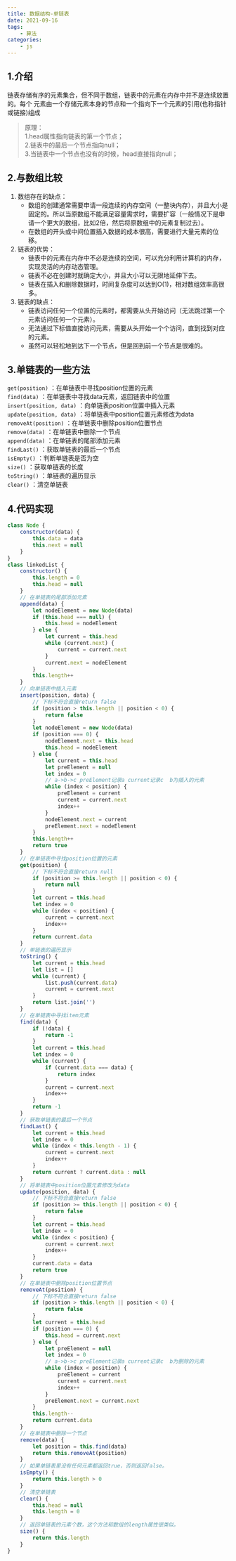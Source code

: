 ```yaml
---
title: 数据结构-单链表
date: 2021-09-16
tags:
    - 算法
categories:
    - js
---
```

## 1.介绍
链表存储有序的元素集合，但不同于数组，链表中的元素在内存中并不是连续放置的。每个 元素由一个存储元素本身的节点和一个指向下一个元素的引用(也称指针或链接)组成
>原理：  
>1.head属性指向链表的第一个节点；  
>2.链表中的最后一个节点指向null；  
>3.当链表中一个节点也没有的时候，head直接指向null；  

## 2.与数组比较
1. 数组存在的缺点：  
    - 数组的创建通常需要申请一段连续的内存空间（一整块内存），并且大小是固定的。所以当原数组不能满足容量需求时，需要扩容（一般情况下是申请一个更大的数组，比如2倍，然后将原数组中的元素复制过去）。  
    - 在数组的开头或中间位置插入数据的成本很高，需要进行大量元素的位移。  
2. 链表的优势：  
    - 链表中的元素在内存中不必是连续的空间，可以充分利用计算机的内存，实现灵活的内存动态管理。    
    - 链表不必在创建时就确定大小，并且大小可以无限地延伸下去。  
    - 链表在插入和删除数据时，时间复杂度可以达到O(1)，相对数组效率高很多。  
3. 链表的缺点：  
    - 链表访问任何一个位置的元素时，都需要从头开始访问（无法跳过第一个元素访问任何一个元素）。  
    - 无法通过下标值直接访问元素，需要从头开始一个个访问，直到找到对应的元素。  
    - 虽然可以轻松地到达下一个节点，但是回到前一个节点是很难的。  

## 3.单链表的一些方法
`get(position)`  ：在单链表中寻找position位置的元素  
`find(data)`  ：在单链表中寻找data元素，返回链表中的位置  
`insert(position, data)`  ：向单链表position位置中插入元素  
`update(position, data)`  ：将单链表中position位置元素修改为data  
`removeAt(position)`  ：在单链表中删除position位置节点  
`remove(data)`  ：在单链表中删除一个节点  
`append(data)`  ：在单链表的尾部添加元素  
`findLast()`  ：获取单链表的最后一个节点  
`isEmpty()`  ：判断单链表是否为空   
`size()`  ：获取单链表的长度  
`toString()`  ：单链表的遍历显示  
`clear()`  ：清空单链表  

## 4.代码实现
```js
class Node {
    constructor(data) {
        this.data = data
        this.next = null
    }
}
class linkedList {
    constructor() {
        this.length = 0
        this.head = null
    }
    // 在单链表的尾部添加元素
    append(data) {
        let nodeElement = new Node(data)
        if (this.head === null) {
            this.head = nodeElement
        } else {
            let current = this.head
            while (current.next) {
                current = current.next
            }
            current.next = nodeElement
        }
        this.length++
    }
    // 向单链表中插入元素
    insert(position, data) {
        // 下标不符合直接return false
        if (position > this.length || position < 0) {
            return false
        }
        let nodeElement = new Node(data)
        if (position === 0) {
            nodeElement.next = this.head
            this.head = nodeElement
        } else {
            let current = this.head
            let preElement = null
            let index = 0
            // a->b->c preElement记录a current记录c  b为插入的元素
            while (index < position) {
                preElement = current
                current = current.next
                index++
            }
            nodeElement.next = current
            preElement.next = nodeElement
        }
        this.length++
        return true
    }
    // 在单链表中寻找position位置的元素
    get(position) {
        // 下标不符合直接return null
        if (position >= this.length || position < 0) {
            return null
        }
        let current = this.head
        let index = 0
        while (index < position) {
            current = current.next
            index++
        }
        return current.data
    }
    // 单链表的遍历显示
    toString() {
        let current = this.head
        let list = []
        while (current) {
            list.push(current.data)
            current = current.next
        }
        return list.join('')
    }
    // 在单链表中寻找item元素
    find(data) {
        if (!data) {
            return -1
        }
        let current = this.head
        let index = 0
        while (current) {
            if (current.data === data) {
                return index
            }
            current = current.next
            index++
        }
        return -1
    }
    // 获取单链表的最后一个节点
    findLast() {
        let current = this.head
        let index = 0
        while (index < this.length - 1) {
            current = current.next
            index++
        }
        return current ? current.data : null
    }
    // 将单链表中position位置元素修改为data
    update(position, data) {
        // 下标不符合直接return false
        if (position >= this.length || position < 0) {
            return false
        }
        let current = this.head
        let index = 0
        while (index < position) {
            current = current.next
            index++
        }
        current.data = data
        return true
    }
    // 在单链表中删除position位置节点
    removeAt(position) {
        // 下标不符合直接return false
        if (position > this.length || position < 0) {
            return false
        }
        let current = this.head
        if (position === 0) {
            this.head = current.next
        } else {
            let preElement = null
            let index = 0
            // a->b->c preElement记录a current记录c  b为删除的元素
            while (index < position) {
                preElement = current
                current = current.next
                index++
            }
            preElement.next = current.next
        }
        this.length--
        return current.data
    }
    // 在单链表中删除一个节点
    remove(data) {
        let position = this.find(data)
        return this.removeAt(position)
    }
    // 如果单链表里没有任何元素都返回true，否则返回false。
    isEmpty() {
        return this.length > 0
    }
    // 清空单链表
    clear() {
        this.head = null
        this.length = 0
    }
    // 返回单链表的元素个数，这个方法和数组的length属性很类似。
    size() {
        return this.length
    }
}
```